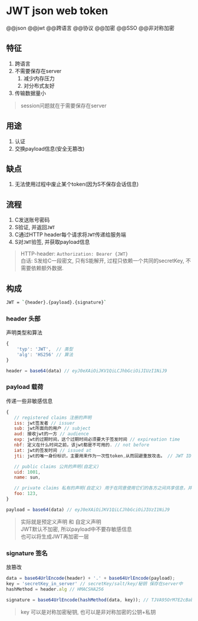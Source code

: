 # JWT json web token

@@json @@jwt @@跨语言 @@协议 @@加密 @@SSO @@非对称加密

## 特征

1. 跨语言
2. 不需要保存在server
   1. 减少内存压力
   2. 对分布式友好
3. 传输数据量小

> session问题就在于需要保存在server

## 用途

1. 认证
2. 交换payload信息(安全无篡改)

## 缺点

1. 无法使用过程中废止某个token(因为S不保存会话信息)

## 流程

1. C发送账号密码
2. S验证, 并返回`JWT`
3. C通过HTTP header每个请求将`JWT`传递给服务端
4. S对`JWT`验签, 并获取payload信息

> HTTP-header: `Authorization: Bearer {JWT}`  
> 白话: S发给C一段密文, 只有S能解开, 过程只依赖一个共同的secretKey, 不需要依赖额外数据.

## 构成

```bash
JWT = `{header}.{payload}.{signature}`
```

### header 头部

声明类型和算法

```js
{
    'typ': 'JWT',  // 类型
    'alg': 'HS256' // 算法
}

header = base64(data) // eyJ0eXAiOiJKV1QiLCJhbGciOiJIUzI1NiJ9
```

### payload 载荷

传递一些非敏感信息

```js
{
   // registered claims 注册的声明
   iss: jwt签发者 // issuer
   sub: jwt所面向的用户 // subject
   aud: 接收jwt的一方 // audience
   exp: jwt的过期时间，这个过期时间必须要大于签发时间 // expireation time
   nbf: 定义在什么时间之前，该jwt都是不可用的. // not before
   iat: jwt的签发时间 // issued at
   jti: jwt的唯一身份标识，主要用来作为一次性token,从而回避重放攻击。 // JWT ID

   // public claims 公共的声明(自定义)
   uid: 1001,
   name: sun,

   // private claims 私有的声明(自定义) 用于在同意使用它们的各方之间共享信息，并且不是注册的或公开的声明。
   foo: 123,
}

payload = base64(data) // eyJ0eXAiOiJKV1QiLCJhbGciOiJIUzI1NiJ9
```

> 实际就是预定义声明 和 自定义声明  
> JWT默认不加密, 所以payload中不要存敏感信息  
> 也可以将生成JWT再加密一层

### signature 签名

放篡改

```js
data = base64UrlEncode(header) + '.' + base64UrlEncode(payload);
key = 'secretKey_in_server' // secretKey/salt/key/秘钥 保存在server中
hashMethod = header.alg // HMACSHA256

signature = base64UrlEncode(hashMethod(data, key)); // TJVA95OrM7E2cBab30RMHrHDcEfxjoYZgeFONFh7HgQ
```

> key 可以是对称加密秘钥, 也可以是非对称加密的公钥+私钥
